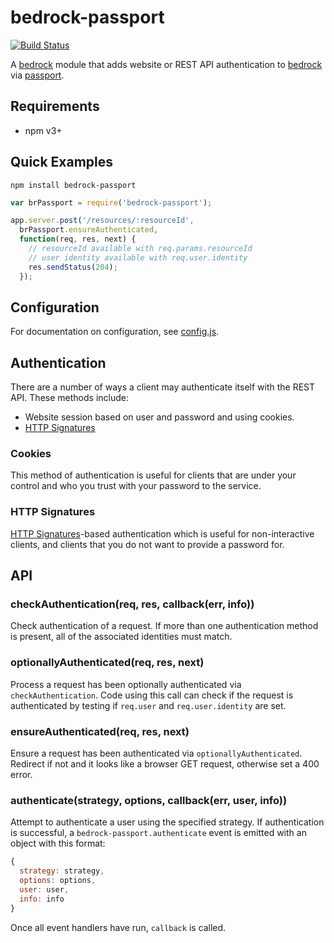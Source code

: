 # bedrock-passport

[![Build Status](http://ci.digitalbazaar.com/buildStatus/icon?job=bedrock-passport)](http://ci.digitalbazaar.com/job/bedrock-passport)

A [bedrock][] module that adds website or REST API authentication to
[bedrock][] via [passport][].

## Requirements

- npm v3+

## Quick Examples

```
npm install bedrock-passport
```

```js
var brPassport = require('bedrock-passport');

app.server.post('/resources/:resourceId',
  brPassport.ensureAuthenticated,
  function(req, res, next) {
    // resourceId available with req.params.resourceId
    // user identity available with req.user.identity
    res.sendStatus(204);
  });
```

## Configuration

For documentation on configuration, see [config.js](./lib/config.js).

## Authentication

There are a number of ways a client may authenticate itself with the REST API.
These methods include:

- Website session based on user and password and using cookies.
- [HTTP Signatures][]

### Cookies

This method of authentication is useful for clients that are under your control
and who you trust with your password to the service.

### HTTP Signatures

[HTTP Signatures][]-based authentication which is useful for non-interactive
clients, and clients that you do not want to provide a password for.

## API

### checkAuthentication(req, res, callback(err, info))

Check authentication of a request. If more than one authentication method is
present, all of the associated identities must match.

### optionallyAuthenticated(req, res, next)

Process a request has been optionally authenticated via `checkAuthentication`.
Code using this call can check if the request is authenticated by testing if
`req.user` and `req.user.identity` are set.

### ensureAuthenticated(req, res, next)

Ensure a request has been authenticated via `optionallyAuthenticated`. Redirect
if not and it looks like a browser GET request, otherwise set a 400 error.

### authenticate(strategy, options, callback(err, user, info))

Attempt to authenticate a user using the specified strategy. If authentication
is successful, a `bedrock-passport.authenticate` event is emitted with an
object with this format:

```js
{
  strategy: strategy,
  options: options,
  user: user,
  info: info
}
```

Once all event handlers have run, `callback` is called.

[bedrock]: https://github.com/digitalbazaar/bedrock
[passport]: https://github.com/jaredhanson/passport
[HTTP Signatures]: https://web-payments.org/specs/source/http-signatures/
